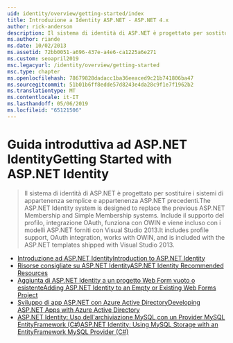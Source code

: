 ```yaml
---
uid: identity/overview/getting-started/index
title: Introduzione a Identity ASP.NET - ASP.NET 4.x
author: rick-anderson
description: Il sistema di identità di ASP.NET è progettato per sostituire i sistemi di appartenenza semplice e appartenenza ASP.NET precedenti. Include il supporto del profilo, serve OAuth...
ms.author: riande
ms.date: 10/02/2013
ms.assetid: 72bb0051-a696-437e-a4e6-ca1225a6e271
ms.custom: seoapril2019
msc.legacyurl: /identity/overview/getting-started
msc.type: chapter
ms.openlocfilehash: 78679828dadacc1ba36eeaced9c21b741806ba47
ms.sourcegitcommit: 51b01b6ff8edde57d8243e4da28c9f1e7f1962b2
ms.translationtype: MT
ms.contentlocale: it-IT
ms.lasthandoff: 05/06/2019
ms.locfileid: "65121506"
---
```

# <a name="getting-started-with-aspnet-identity"></a><span data-ttu-id="e63f6-104">Guida introduttiva ad ASP.NET Identity</span><span class="sxs-lookup"><span data-stu-id="e63f6-104">Getting Started with ASP.NET Identity</span></span>

> <span data-ttu-id="e63f6-105">Il sistema di identità di ASP.NET è progettato per sostituire i sistemi di appartenenza semplice e appartenenza ASP.NET precedenti.</span><span class="sxs-lookup"><span data-stu-id="e63f6-105">The ASP.NET Identity system is designed to replace the previous ASP.NET Membership and Simple Membership systems.</span></span> <span data-ttu-id="e63f6-106">Include il supporto del profilo, integrazione OAuth, funziona con OWIN e viene incluso con i modelli ASP.NET forniti con Visual Studio 2013.</span><span class="sxs-lookup"><span data-stu-id="e63f6-106">It includes profile support, OAuth integration, works with OWIN, and is included with the ASP.NET templates shipped with Visual Studio 2013.</span></span>

- [<span data-ttu-id="e63f6-107">Introduzione ad ASP.NET Identity</span><span class="sxs-lookup"><span data-stu-id="e63f6-107">Introduction to ASP.NET Identity</span></span>](introduction-to-aspnet-identity.md)
- [<span data-ttu-id="e63f6-108">Risorse consigliate su ASP.NET Identity</span><span class="sxs-lookup"><span data-stu-id="e63f6-108">ASP.NET Identity Recommended Resources</span></span>](aspnet-identity-recommended-resources.md)
- [<span data-ttu-id="e63f6-109">Aggiunta di ASP.NET Identity a un progetto Web Form vuoto o esistente</span><span class="sxs-lookup"><span data-stu-id="e63f6-109">Adding ASP.NET Identity to an Empty or Existing Web Forms Project</span></span>](adding-aspnet-identity-to-an-empty-or-existing-web-forms-project.md)
- [<span data-ttu-id="e63f6-110">Sviluppo di app ASP.NET con Azure Active Directory</span><span class="sxs-lookup"><span data-stu-id="e63f6-110">Developing ASP.NET Apps with Azure Active Directory</span></span>](developing-aspnet-apps-with-windows-azure-active-directory.md)
- [<span data-ttu-id="e63f6-111">ASP.NET Identity: Uso dell'archiviazione MySQL con un Provider MySQL EntityFramework (C#)</span><span class="sxs-lookup"><span data-stu-id="e63f6-111">ASP.NET Identity: Using MySQL Storage with an EntityFramework MySQL Provider (C#)</span></span>](aspnet-identity-using-mysql-storage-with-an-entityframework-mysql-provider.md)
